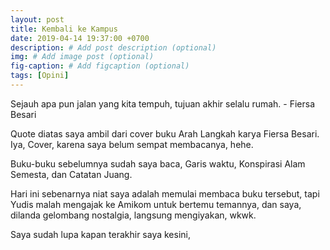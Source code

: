 ```yaml
---
layout: post
title: Kembali ke Kampus
date: 2019-04-14 19:37:00 +0700
description: # Add post description (optional)
img: # Add image post (optional)
fig-caption: # Add figcaption (optional)
tags: [Opini]
---
```


Sejauh apa pun jalan yang kita tempuh, tujuan akhir selalu rumah. - Fiersa Besari

Quote diatas saya ambil dari cover buku Arah Langkah karya Fiersa Besari. Iya, Cover, karena saya belum sempat membacanya, hehe.

Buku-buku sebelumnya sudah saya baca, Garis waktu, Konspirasi Alam Semesta, dan Catatan Juang.

Hari ini sebenarnya niat saya adalah memulai membaca buku tersebut, tapi Yudis malah mengajak ke Amikom untuk bertemu temannya, dan saya, dilanda gelombang nostalgia, langsung mengiyakan, wkwk.

Saya sudah lupa kapan terakhir saya kesini, 
